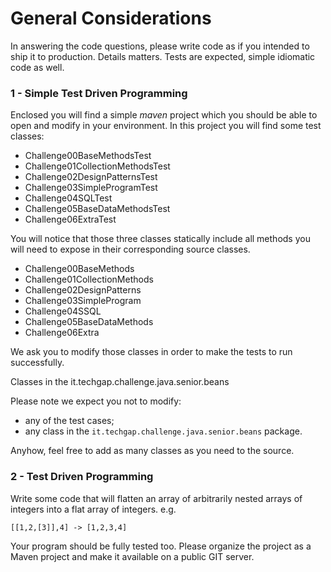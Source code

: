General Considerations
======================
In answering the code questions, please write code as if you intended to ship it to production. 
Details matters. Tests are expected, simple idiomatic code as well.

### 1 - Simple Test Driven Programming
Enclosed you will find a simple _maven_ project
which you should be able to open and modify in your environment.
In this project you will find some test classes: 

* Challenge00BaseMethodsTest
* Challenge01CollectionMethodsTest
* Challenge02DesignPatternsTest
* Challenge03SimpleProgramTest
* Challenge04SQLTest
* Challenge05BaseDataMethodsTest
* Challenge06ExtraTest

You will notice that those three classes statically include
all methods you will need to expose in their corresponding source classes.

* Challenge00BaseMethods
* Challenge01CollectionMethods
* Challenge02DesignPatterns
* Challenge03SimpleProgram
* Challenge04SSQL
* Challenge05BaseDataMethods
* Challenge06Extra

We ask you to modify those classes in order to make the tests to run successfully.

Classes in the it.techgap.challenge.java.senior.beans

Please note we expect you not to modify:
* any of the test cases;
* any class in the `it.techgap.challenge.java.senior.beans` package.

Anyhow, feel free to add as many classes as you need to the source.

### 2 - Test Driven Programming
Write some code that will flatten an array of arbitrarily nested arrays of integers into a 
flat array of integers. e.g. 

    [[1,2,[3]],4] -> [1,2,3,4]
    
Your program should be fully tested too.
Please organize the project as a Maven project and make it available on a public GIT server.